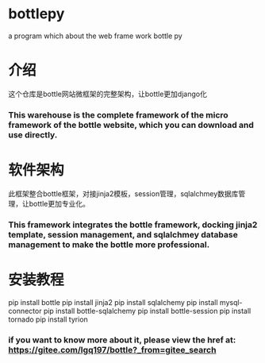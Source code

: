 # bottlepy
a program which about the web frame work bottle py

# 介绍
这个仓库是bottle网站微框架的完整架构，让bottle更加django化
### This warehouse is the complete framework of the micro framework of the bottle website, which you can download and use directly.

# 软件架构
此框架整合bottle框架，对接jinja2模板，session管理，sqlalchmey数据库管理，让bottle更加专业化。
### This framework integrates the bottle framework, docking jinja2 template, session management, and sqlalchmey database management to make the bottle more professional.

# 安装教程
pip install bottle
pip install jinja2
pip install sqlalchemy
pip install mysql-connector
pip install bottle-sqlalchemy
pip install bottle-session
pip install tornado
pip install tyrion


### if you want to know  more about it, please view the href at: https://gitee.com/lgq197/bottle?_from=gitee_search
